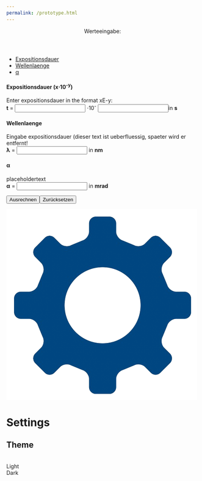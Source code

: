 ```yaml
---
permalink: /prototype.html
---
```

<html lang="en">

<head>
    <meta charset="UTF-8">
    <meta name="viewport" content="width=device-width, initial-scale=1.0">
    <title>Laser Safety</title>
<!-- Link to the CSS file -->
    <link rel="stylesheet" href="styles.css"> 
</head>
<!-- header content -->
<body>
    <header>
        Werteeingabe:
        <div class="header-trapezoid"></div>
    </header>
<!-- navigation menu content -->
    <section>
        <nav>
            <ul>
                <li><a href="#">Expositionsdauer</a></li>
                <li><a href="#">Wellenlaenge</a></li>
                <li><a href="#">&#945;</a></li>
            </ul>
        </nav>
<!-- main content -->
        <form id="myForm">
            <section id="Expositionsdauer">
                <article>
                    <h1>Expositionsdauer (x&sdot;10<sup>-y</sup>)</h1>
                    <p>Enter expositionsdauer in the format xE-y:
                        <br><b>t</b> = <input type="text" id="expositionsdauer_x"> &sdot;10<sup><bold>-</bold></sup> <input type="number" id="expositionsdauer_y">in <b>s</b></p>
   </article>
     <article id="Wellenlaenge">
       <h1>Wellenlaenge</h1>
         <p>Eingabe expositionsdauer (dieser text ist ueberfluessig, spaeter wird er entfernt!
            <br><b>&lambda;</b> = <input type="text" id="wellenlaenge"> in <b>nm</b></p>
              </article>
                <article id="Alpha">
                  <h1>&#945;</h1>
                    <p>placeholdertext
                      <br><b>&#945;</b> = <input type="text" id="alpha"> in <b>mrad</b></p>
                </article>
            </section>
        </form>
    </section>
<!-- footer content -->
    <footer>
        <p><input type="submit" value="Ausrechnen" onclick="calculate()"><input type="reset" value="Zur&uuml;cksetzen"></p>
        <p id="result"></p>
        <div class="settings-btn" id="settingsBtn">
<!--force image to work as the button -->
            <img src="IMG_0217.png" alt="Settings" class="rotate-settings">
        </div>
        <div class="menu" id="menu">
<!-- menu content -->
            <p><h1>Settings</h1></p>
            <p><h2>Theme</h2>
                <br>Light
                <br>Dark
            </p>
        </div>
    </footer> 
<!-- JavaScript file links -->
    <!-- Link to the JavaScript file for calculations -->
    <script src="calculator.js"></script>
    <!-- Link to the JavaScript file for menu transitions -->
    <script src="protologic.js"></script>

</body>

</html>
